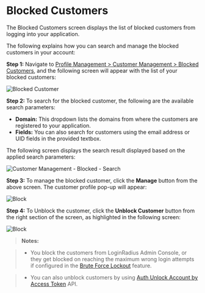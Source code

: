 # Blocked Customers

The Blocked Customers screen displays the list of blocked customers from logging into your application.

The following explains how you can search and manage the blocked customers in your account:

**Step 1:** Navigate to [Profile Management > Customer Management > Blocked Customers](https://adminconsole.loginradius.com/profile-management/customer-management/blocked-customers), and the following screen will appear with the list of your blocked customers:

![Blocked Customer](https://apidocs.lrcontent.com/images/blc-1_21099883976661b64e31be32.16089046.png "Blocked Customer")

**Step 2:** To search for the blocked customer, the following are the available search parameters:

- **Domain:** This dropdown lists the domains from where the customers are registered to your application.
- **Fields:** You can also search for customers using the email address or UID fields in the provided textbox.

The following screen displays the search result displayed based on the applied search parameters:

![Customer Management - Blocked - Search](https://apidocs.lrcontent.com/images/blc-2_19495722536661b7faee0575.47755827.png "Customer Management - Blocked - Search")

**Step 3:** To manage the blocked customer, click the **Manage** button from the above screen. The customer profile pop-up will appear:

![Block](https://apidocs.lrcontent.com/images/Customer-Management-LoginRadius-User-Dashboardunblock_42026222745e6e08c2.30688142.png "Block")

**Step 4:** To Unblock the customer, click the **Unblock Customer** button from the right section of the screen, as highlighted in the following screen:

![Block](https://apidocs.lrcontent.com/images/Customer-Management-LoginRadius-User-Dashboardunblock_42026222745e6e08c2.30688142.png "Block")

> **Notes:**

> - You block the customers from LoginRadius Admin Console, or they get blocked on reaching the maximum wrong login attempts if configured in the [Brute Force Lockout](/authentication/concepts/customer-security/) feature.

> - You can also unblock customers by using [Auth Unlock Account by Access Token](/api/v2/customer-identity-api/authentication/auth-unlock-account-by-access-token/) API.
